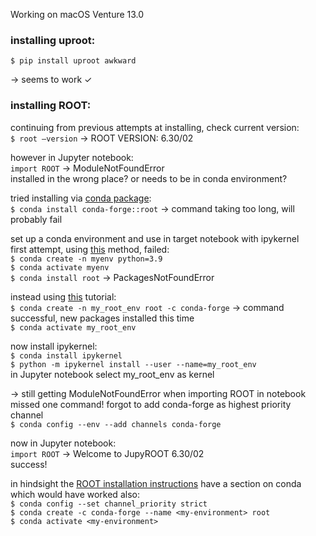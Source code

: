 Working on macOS Venture 13.0

### installing uproot:
	$ pip install uproot awkward
-> seems to work ✓


### installing ROOT:
continuing from previous attempts at installing, check current version: <br>
  `$ root —version`
 -> ROOT VERSION: 6.30/02
 
however in Jupyter notebook: <br>
  `import ROOT`
  -> ModuleNotFoundError <br>
installed in the wrong place? or needs to be in conda environment?

tried installing via [conda package](https://anaconda.org/conda-forge/root/): <br>
  `$ conda install conda-forge::root`
  -> command taking too long, will probably fail

set up a conda environment and use in target notebook with ipykernel <br>
first attempt, using [this](https://saturncloud.io/blog/how-to-use-conda-environment-in-a-jupyter-notebook/) method, failed: <br>
  `$ conda create -n myenv python=3.9`<br>
  `$ conda activate myenv`<br>
  `$ conda install root`
  -> PackagesNotFoundError

instead using [this](https://iscinumpy.gitlab.io/post/root-conda/) tutorial: <br>
  `$ conda create -n my_root_env root -c conda-forge`
  -> command successful, new packages installed this time <br>
  `$ conda activate my_root_env`

now install ipykernel: <br>
  `$ conda install ipykernel` <br>
  `$ python -m ipykernel install --user --name=my_root_env` <br>
  in Jupyter notebook select my_root_env as kernel

-> still getting ModuleNotFoundError when importing ROOT in notebook <br>
  missed one command! forgot to add conda-forge as highest priority channel <br>
  `$ conda config --env --add channels conda-forge`

now in Jupyter notebook: <br>
  `import ROOT`
  -> Welcome to JupyROOT 6.30/02 <br>
  success!

in hindsight the [ROOT installation instructions](https://root.cern/install/#conda) have a section on conda which would have worked also: <br>
`$ conda config --set channel_priority strict` <br>
`$ conda create -c conda-forge --name <my-environment> root`<br>
`$ conda activate <my-environment>`
